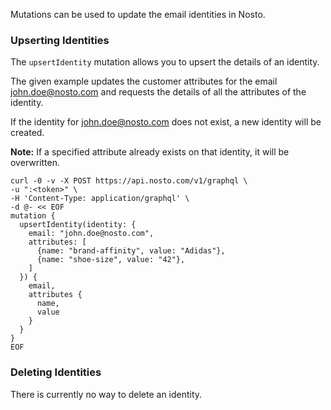 Mutations can be used to update the email identities in Nosto. 

### Upserting Identities

The `upsertIdentity` mutation allows you to upsert the details of an identity.

The given example updates the customer attributes for the email john.doe@nosto.com and requests the details of all the attributes of the identity.

If the identity for john.doe@nosto.com does not exist, a new identity will be created. 

**Note:** If a specified attribute already exists on that identity, it will be overwritten.

```shell
curl -0 -v -X POST https://api.nosto.com/v1/graphql \
-u ":<token>" \
-H 'Content-Type: application/graphql' \
-d @- << EOF
mutation {
  upsertIdentity(identity: {
    email: "john.doe@nosto.com",
    attributes: [
      {name: "brand-affinity", value: "Adidas"},
      {name: "shoe-size", value: "42"},
    ]
  }) {
    email,
    attributes {
      name,
      value
    }
  }
}
EOF
```

### Deleting Identities

There is currently no way to delete an identity.